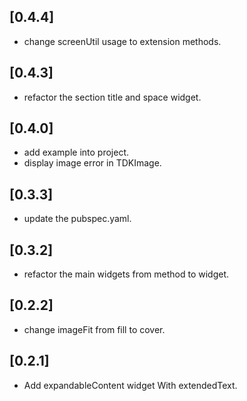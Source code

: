 ## [0.4.4]

* change screenUtil usage to extension methods.

## [0.4.3]

* refactor the section title and space widget.

## [0.4.0]

* add example into project. 
* display image error in TDKImage.

## [0.3.3]

* update the pubspec.yaml.

## [0.3.2]

* refactor the main widgets from method to widget.

## [0.2.2]

* change imageFit from fill to cover.

## [0.2.1]

* Add expandableContent widget With extendedText.






